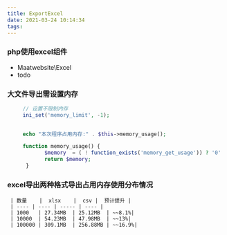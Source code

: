 ```yaml
---
title: ExportExcel
date: 2021-03-24 10:14:34
tags:
---
```


### php使用excel组件

- Maatwebsite\Excel
- todo

###  大文件导出需设置内存


```php
     // 设置不限制内存
     ini_set('memory_limit', -1);

 
     echo "本次程序占用内存:" . $this->memory_usage();

     function memory_usage() {
            $memory  = ( ! function_exists('memory_get_usage')) ? '0' : round(memory_get_usage()/1024/1024, 2).'MB';
            return $memory;
      }


```


###  excel导出两种格式导出占用内存使用分布情况
  
 
     | 数量    |  xlsx    |  csv |  预计提升 |
     | ---- | ---- | ----- | ---- |
     | 1000   | 27.34MB  | 25.12MB  | ~~8.1%|
     | 10000  | 54.23MB  | 47.98MB  | ~~13%|
     | 100000 | 309.1MB  | 256.88MB | ~~16.9%|